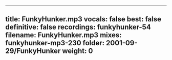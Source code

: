 
---
title: FunkyHunker.mp3
vocals: false
best: false
definitive: false
recordings: funkyhunker-54
filename: FunkyHunker.mp3
mixes: funkyhunker-mp3-230
folder: 2001-09-29/FunkyHunker
weight: 0
---
